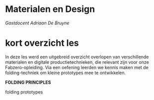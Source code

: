 # Materialen en Design
_Gastdocent Adriaan De Bruyne_

# kort overzicht les
In deze les werd een uitgebreid overzicht overlopen van verschillende materialen en digitale productietechnieken, die relevant zijn voor onze Fabzero-opleiding.
Via een oefening leerden we kennis maken met de folding-techniek om kleine prototypes mee te ontwikkelen.


**FOLDING PRINCIPLES**

folding prototypes

